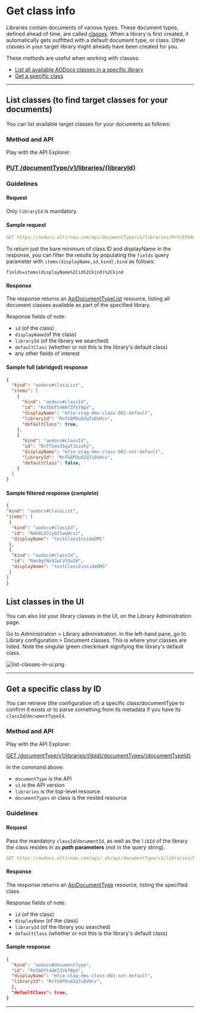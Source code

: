 # Get class info

Libraries contain documents of various types. These document types, defined ahead of time, are called [classes](https://support.aodocs.com/hc/en-us/articles/205655634). When a library is first created, it automatically gets outfitted with a default document type, or class. Other classes in your target library might already have been created for you.

These methods are useful when working with classes:



*   [List all available AODocs classes in a specific library](https://api.aodocs-staging.com/docs/aodocs-staging.altirnao.com/1/c/Guides/30-Manage%20AODocs%20documents/10-Get%20library%20and%20class%20info/20-Classes#heading=h.z5cmdwh1c18a)
*   [Get a specific class](https://api.aodocs-staging.com/docs/aodocs-staging.altirnao.com/1/c/Guides/30-Manage%20AODocs%20documents/10-Get%20library%20and%20class%20info/20-Classes#heading=h.z5cmdwh1c18a)


---



## List classes (to find target classes for your documents)

You can list available target classes for your documents as follows:


### Method and API

Play with the API Explorer:

### [PUT /documentType/v1/libraries/{libraryId}](https://api.aodocs-staging.com/docs/aodocs-staging.altirnao.com/1/routes/documentType/v1/libraries/%7BlibraryId%7D/get)


### Guidelines


#### Request

Only `libraryId` is mandatory.


#### Sample request


```yaml
GET https://aodocs.altirnao.com/api/documentType/v1/libraries/RrVcEFb8wtDeNAnlmNN
```


To return just the bare minimum of class ID and displayName in the response, you can filter the results by populating the `fields` query parameter with `items(displayName,id,kind),kind` as follows:


```
fields=items(displayName%2Cid%2Ckind)%2Ckind
```



#### Response

The response returns an [ApiDocumentTypeList](https://api.aodocs-staging.com/docs/aodocs-staging.altirnao.com/1/types/ApiDocumentTypeList) resource, listing all document classes available as part of the specified library.

Response fields of note:



*   `id` (of the class)
*   `displayName`(of the class)
*   `libraryId` (of the library we searched)
*   `defaultClass` (whether or not this is the library's default class)
*   any other fields of interest


#### Sample full (abridged) response


```json
{
  "kind": "aodocs#classList",
  "items": [
    {
      "kind": "aodocs#classId",
      "id": "RnTbOft44KfZYkfBpV",
      "displayName": "mfie-stag-dms-class-001-default",
      "libraryId": "RnTG8PDu8ZqTuDVHcv",
      "defaultClass": true,
    },
    {
      "kind": "aodocs#classId",
      "id": "RnTf1mx35gaTJLzoFp",
      "displayName": "mfie-stag-dms-class-002-not-default",
      "libraryId": "RnTG8PDu8ZqTuDVHcv",
      "defaultClass": false,
    }
  ]
}
```



#### Sample filtered response (complete)


```json
{
"kind": "aodocs#classList",
"items": [
 {
  "kind": "aodocs#classId",
  "id": "Rmk8LOJ1y0Jlwq8cxz",
  "displayName": "testClassInsideDMS"
 },
 {
  "kind": "aodocs#classId",
  "id": "Rmn9gYNz9JwCVfQaIK",
  "displayName": "testClass2insideDMS"
 }
]
}
```



## List classes in the UI

You can also list your library classes in the UI, on the Library Administration page.

Go to Administration > Library administration. In the left-hand pane, go to Library configuration > Document classes. This is where your classes are listed. Note the singular green checkmark signifying the library's default class.


![list-classes-in-ui.png](/img/list-classes-in-ui.png)




---



## Get a specific class by ID

You can retrieve (the configuration of) a specific class/documentType to confirm it exists or to parse something from its metadata if you have its `classId`/`documentTypeId`.


### Method and API

Play with the API Explorer:


[GET /documentType/v1/libraries/{libId}/documentTypes/{documentTypeId}](https://api.aodocs-staging.com/docs/aodocs-staging.altirnao.com/1/routes/documentType/v1/libraries/%7BlibId%7D/documentTypes/%7BdocumentTypeId%7D/get)

In the command above:



*   `documentType` is the API
*   `v1` is the API version
*   `libraries` is the top-level resource
*   `documentTypes` or class is the nested resource


### Guidelines


#### Request



Pass the mandatory ````classId````/````documentId````, as well as the ````libId```` of the library the class resides in as **_path_ parameters** (not in the query string).


```yaml
GET https://aodocs.altirnao.com/api/_ah/api/documentType/v1/libraries/Rs4xtue6axGNklquDP/documentTypes/Rs4xuIg6e45fvAsn9L
```



#### Response

The response returns an [ApiDocumentType](https://api.aodocs-staging.com/docs/aodocs-staging.altirnao.com/1/types/ApiDocumentType) resource, listing the specified class.

Response fields of note:



*   `id` (of the class)
*   `displayName` (of the class)
*   `libraryId` (of the library you searched)
*   `defaultClass` (whether or not this is the library's default class)


#### Sample response


```json
{
  "kind": "aodocs#documentType",
  "id": "RnTbOft44KfZYkfBpV",
  "displayName": "mfie-stag-dms-class-001-not-default",
  "libraryId": "RnTG8PDu8ZqTuDVHcv",
  },
  "defaultClass": true,
}
```

---
